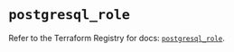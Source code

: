 # `postgresql_role`

Refer to the Terraform Registry for docs: [`postgresql_role`](https://registry.terraform.io/providers/cyrilgdn/postgresql/1.21.0/docs/resources/role).
